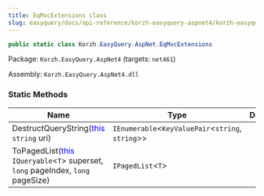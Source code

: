 ```yaml
---
title: EqMvcExtensions class
slug: easyquery/docs/api-reference/korzh-easyquery-aspnet4/korzh-easyquery-aspnet-namespace/eqmvcextensions-class
---
```



```csharp
public static class Korzh.EasyQuery.AspNet.EqMvcExtensions

```
Package: `Korzh.EasyQuery.AspNet4` (targets: `net461`)

Assembly: `Korzh.EasyQuery.AspNet4.dll`

### Static Methods

| Name | Type | Description | 
| --- | --- | --- | 
| DestructQueryString(<span style='color: blue'>this</span> `string` uri) | `IEnumerable`&lt;`KeyValuePair`&lt;`string`, `string`&gt;&gt; |  | 
| ToPagedList(<span style='color: blue'>this</span> `IQueryable`&lt;`T`&gt; superset, `long` pageIndex, `long` pageSize) | `IPagedList`&lt;`T`&gt; |  |